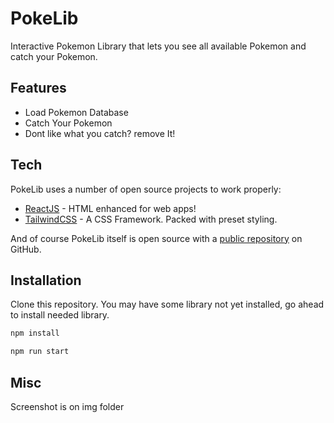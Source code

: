 # PokeLib
Interactive Pokemon Library that lets you see all available Pokemon 
and catch your Pokemon.

## Features

- Load Pokemon Database
- Catch Your Pokemon 
- Dont like what you catch? remove It!

## Tech

PokeLib uses a number of open source projects to work properly:

- [ReactJS] - HTML enhanced for web apps!
- [TailwindCSS] - A CSS Framework. Packed with preset styling.

And of course PokeLib itself is open source with a [public repository][dill]
 on GitHub.
 
## Installation
 Clone this repository. 
 You may have some library not yet installed, go ahead to install needed library.

 ```sh
npm install
```
 
 ```sh
npm run start
```
## Misc
Screenshot is on img folder

[reactjs]: <https://react.dev/>
[tailwindcss]: <https://tailwindcss.com/>
[dill]: <https://github.com/argasam/PokeLibrary>
